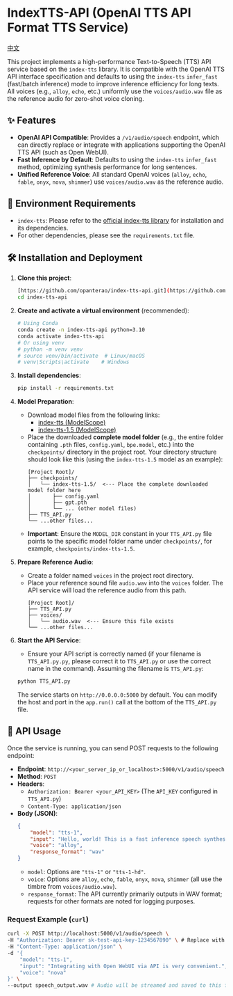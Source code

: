 # IndexTTS-API (OpenAI TTS API Format TTS Service)

[中文](https://github.com/opanterao/index-tts-api/blob/main/README(cn-zh).md)

This project implements a high-performance Text-to-Speech (TTS) API service based on the `index-tts` library. It is compatible with the OpenAI TTS API interface specification and defaults to using the `index-tts` `infer_fast` (fast/batch inference) mode to improve inference efficiency for long texts. All voices (e.g., `alloy`, `echo`, etc.) uniformly use the `voices/audio.wav` file as the reference audio for zero-shot voice cloning.

## ✨ Features

* **OpenAI API Compatible**: Provides a `/v1/audio/speech` endpoint, which can directly replace or integrate with applications supporting the OpenAI TTS API (such as Open WebUI).
* **Fast Inference by Default**: Defaults to using the `index-tts` `infer_fast` method, optimizing synthesis performance for long sentences.
* **Unified Reference Voice**: All standard OpenAI voices (`alloy`, `echo`, `fable`, `onyx`, `nova`, `shimmer`) use `voices/audio.wav` as the reference audio.

## 🚀 Environment Requirements

* `index-tts`: Please refer to the [official index-tts library](https://github.com/index-tts/index-tts) for installation and its dependencies.
* For other dependencies, please see the `requirements.txt` file.

## 🛠️ Installation and Deployment

1.  **Clone this project**:
    ```bash
    [https://github.com/opanterao/index-tts-api.git](https://github.com/opanterao/index-tts-api.git)
    cd index-tts-api
    ```

2.  **Create and activate a virtual environment** (recommended):
    ```bash
    # Using Conda
    conda create -n index-tts-api python=3.10
    conda activate index-tts-api
    # Or using venv
    # python -m venv venv
    # source venv/bin/activate  # Linux/macOS
    # venv\Scripts\activate    # Windows
    ```

3.  **Install dependencies**:
    ```bash
    pip install -r requirements.txt
    ```

4.  **Model Preparation**:
    * Download model files from the following links:
        * [index-tts (ModelScope)](https://modelscope.cn/models/IndexTeam/Index-TTS)
        * [index-tts-1.5 (ModelScope)](https://modelscope.cn/models/IndexTeam/IndexTTS-1.5)
    * Place the downloaded **complete model folder** (e.g., the entire folder containing `.pth` files, `config.yaml`, `bpe.model`, etc.) into the `checkpoints/` directory in the project root.
        Your directory structure should look like this (using the `index-tts-1.5` model as an example):
        ```
        [Project Root]/
        ├── checkpoints/
        │   └── index-tts-1.5/  <--- Place the complete downloaded model folder here
        │       ├── config.yaml
        │       ├── gpt.pth
        │       └── ... (other model files)
        ├── TTS_API.py
        └── ...other files...
        ```
    * **Important**: Ensure the `MODEL_DIR` constant in your `TTS_API.py` file points to the specific model folder name under `checkpoints/`, for example, `checkpoints/index-tts-1.5`.

5.  **Prepare Reference Audio**:
    * Create a folder named `voices` in the project root directory.
    * Place your reference sound file `audio.wav` into the `voices` folder. The API service will load the reference audio from this path.
        ```
        [Project Root]/
        ├── TTS_API.py
        ├── voices/
        │   └── audio.wav  <--- Ensure this file exists
        └── ...other files...
        ```

6.  **Start the API Service**:
    * Ensure your API script is correctly named (if your filename is `TTS_API.py.py`, please correct it to `TTS_API.py` or use the correct name in the command). Assuming the filename is `TTS_API.py`:
    ```bash
    python TTS_API.py
    ```
    The service starts on `http://0.0.0.0:5000` by default. You can modify the host and port in the `app.run()` call at the bottom of the `TTS_API.py` file.

## 📡 API Usage

Once the service is running, you can send POST requests to the following endpoint:

* **Endpoint**: `http://<your_server_ip_or_localhost>:5000/v1/audio/speech`
* **Method**: `POST`
* **Headers**:
    * `Authorization: Bearer <your_API_KEY>` (The `API_KEY` configured in `TTS_API.py`)
    * `Content-Type: application/json`
* **Body (JSON)**:
    ```json
    {
        "model": "tts-1",
        "input": "Hello, world! This is a fast inference speech synthesis service provided by IndexTTS.",
        "voice": "alloy",
        "response_format": "wav"
    }
    ```
    * `model`: Options are `"tts-1"` or `"tts-1-hd"`.
    * `voice`: Options are `alloy`, `echo`, `fable`, `onyx`, `nova`, `shimmer` (all use the timbre from `voices/audio.wav`).
    * `response_format`: The API currently primarily outputs in WAV format; requests for other formats are noted for logging purposes.

### Request Example (`curl`)

```bash
curl -X POST http://localhost:5000/v1/audio/speech \
-H "Authorization: Bearer sk-test-api-key-1234567890" \ # Replace with your API Key
-H "Content-Type: application/json" \
-d '{
    "model": "tts-1",
    "input": "Integrating with Open WebUI via API is very convenient.",
    "voice": "nova"
}' \
--output speech_output.wav # Audio will be streamed and saved to this file
